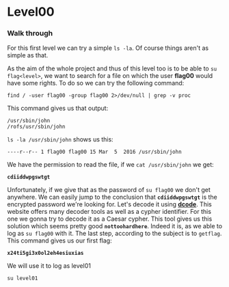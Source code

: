 # **Level00**

### **Walk through**

 For this first level we can try a simple `ls -la`. Of course things aren't as simple as that.

As the aim of the whole project and thus of this level too is to be able to `su flag<level>`, we want to search for a file on which the user **flag00** would have some rights. To do so we can try the following command:

`find / -user flag00 -group flag00 2>/dev/null | grep -v proc`

This command gives us that output:

`/usr/sbin/john`  
`/rofs/usr/sbin/john`

`ls -la /usr/sbin/john` shows us this:

`----r--r-- 1 flag00 flag00 15 Mar  5  2016 /usr/sbin/john`

We have the permission to read the file, if we `cat /usr/sbin/john` we get:

**`cdiiddwpgswtgt`**

Unfortunately, if we give that as the password of `su flag00` we don't get anywhere. We can easily jump to the conclusion that **`cdiiddwpgswtgt`** is the encrypted password we're looking for. Let's decode it using [**dcode**](https://www.dcode.fr/cipher-identifier). This website offers many decoder tools as well as a cypher identifier. For this one we gonna try to decode it as a Caesar cypher. This tool gives us this solution which seems pretty good **`nottoohardhere`**. Indeed it is, as we able to log as `su flag00` with it. The last step, according to the subject is to `getflag`. This command gives us our first flag: 

**`x24ti5gi3x0ol2eh4esiuxias`** 

We will use it to log as level01

`su level01`
